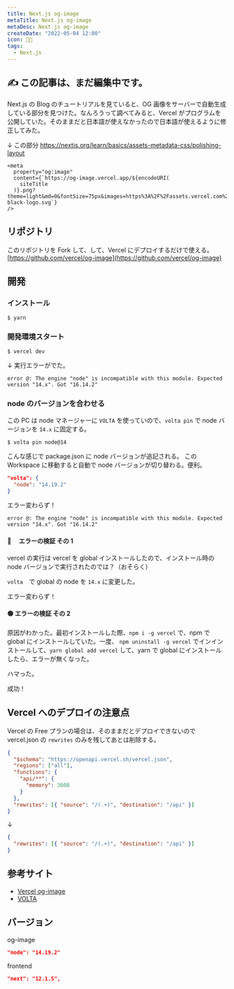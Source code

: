 ```yaml
---
title: Next.js og-image
metaTitle: Next.js og-image
metaDesc: Next.js og-image
createDate: "2022-05-04 12:00"
icon: 🧑‍🏫
tags:
  - Next.js
---
```


## ✍️ この記事は、まだ編集中です。

Next.js の Blog のチュートリアルを見ていると、OG 画像をサーバーで自動生成している部分を見つけた。なんろうって調べてみると、Vercel がプログラムを公開していた。そのままだと日本語が使えなかったので日本語が使えるように修正してみた。

↓ この部分
https://nextjs.org/learn/basics/assets-metadata-css/polishing-layout

```tsx
<meta
  property="og:image"
  content={`https://og-image.vercel.app/${encodeURI(
    siteTitle
  )}.png?theme=light&md=0&fontSize=75px&images=https%3A%2F%2Fassets.vercel.com%2Fimage%2Fupload%2Ffront%2Fassets%2Fdesign%2Fnextjs-black-logo.svg`}
/>
```

## リポジトリ

このリポジトリを Fork して、して、Vercel にデプロイするだけで使える。
[https://github.com/vercel/og-image](https://github.com/vercel/og-image)

## 開発

### インストール

```shell
$ yarn
```

### 開発環境スタート

```shell
$ vercel dev
```

↓ 実行エラーがでた。

```shell
error @: The engine "node" is incompatible with this module. Expected version "14.x". Got "16.14.2"
```

### node のバージョンを合わせる

この PC は node マネージャーに `VOLTA` を使っていので、`volta pin` で node バージョンを `14.x` に固定する。

```shell
$ volta pin node@14
```

こんな感じで package.json に node バージョンが追記される。
この Workspace に移動すると自動で node バージョンが切り替わる。便利。

```json
"volta": {
  "node": "14.19.2"
}
```

エラー変わらず！

```shell
error @: The engine "node" is incompatible with this module. Expected version "14.x". Got "16.14.2"
```

#### 🔴 　エラーの検証 その 1

vercel の実行は vercel を global インストールしたので、インストール時の node バージョンで実行されたのでは？（おそらく）

`volta`　で global の node を `14.x` に変更した。

エラー変わらず！

#### 🟢 エラーの検証 その 2

原因がわかった。最初インストールした際、`npm i -g vercel` で、npm で global にインストールしていた。一度、 `npm uninstall -g vercel` でインインストールして、`yarn global add vercel` して、yarn で global にインストールしたら、エラーが無くなった。

ハマった。

成功！

## Vercel へのデプロイの注意点

Vercel の Free プランの場合は、そのままだとデプロイできないので vercel.json の `rewrites` のみを残してあとは削除する。

```json
{
  "$schema": "https://openapi.vercel.sh/vercel.json",
  "regions": ["all"],
  "functions": {
    "api/**": {
      "memory": 3008
    }
  },
  "rewrites": [{ "source": "/(.+)", "destination": "/api" }]
}
```

↓

```json
{
  "rewrites": [{ "source": "/(.+)", "destination": "/api" }]
}
```

## 参考サイト

- [Vercel og-image](https://github.com/vercel/og-image)
- [VOLTA](https://volta.sh/)

## バージョン

og-image

```json
"node": "14.19.2"
```

frontend

```json
"next": "12.1.5",
```
